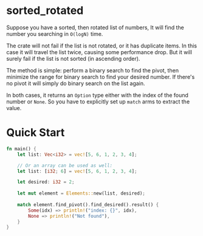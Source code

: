 # sorted_rotated

Suppose you have a sorted, then rotated list of numbers,
It will find the number you searching in `O(logN)` time.

The crate will not fail if the list is not rotated, or it
has duplicate items. In this case it will travel the list
twice, causing some performance drop. But it will surely 
fail if the list is not sorted (in ascending order).

The method is simple: perform a binary search to find the pivot,
then minimize the range for binary search to find your desired
number. If there's no pivot it will simply do binary search on 
the list again.

In both cases, it returns an `Option` type either with the index
of the found number or `None`. So you have to explicitly set up
`match` arms to extract the value.

# Quick Start
```rust
fn main() {
    let list: Vec<i32> = vec![5, 6, 1, 2, 3, 4];

    // Or an array can be used as well:
    let list: [i32; 6] = vec![5, 6, 1, 2, 3, 4];

    let desired: i32 = 2;
    
    let mut element = Elements::new(list, desired);
    
    match element.find_pivot().find_desired().result() {
        Some(idx) => println!("index: {}", idx),
        None => println!("Not found"),
    }
}
```
